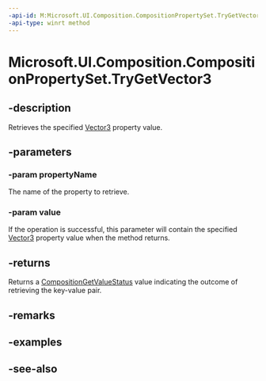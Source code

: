 ```yaml
---
-api-id: M:Microsoft.UI.Composition.CompositionPropertySet.TryGetVector3(System.String,Windows.Foundation.Numerics.Vector3@)
-api-type: winrt method
---
```


<!-- Method syntax
public Windows.UI.Composition.CompositionGetValueStatus TryGetVector3(System.String propertyName, Windows.Foundation.Numerics.Vector3 value)
-->

# Microsoft.UI.Composition.CompositionPropertySet.TryGetVector3

## -description
Retrieves the specified [Vector3](/uwp/api/windows.foundation.numerics.vector3) property value.

## -parameters
### -param propertyName
The name of the property to retrieve.

### -param value
If the operation is successful, this parameter will contain the specified [Vector3](/uwp/api/windows.foundation.numerics.vector3) property value when the method returns.

## -returns
Returns a [CompositionGetValueStatus](compositiongetvaluestatus.md) value indicating the outcome of retrieving the key-value pair.

## -remarks

## -examples

## -see-also
